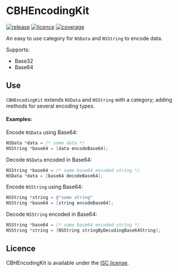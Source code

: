 # CBHEncodingKit

[![release](https://img.shields.io/badge/release-1.0-blue.svg?cacheSeconds=2592000)](https://github.com/chris-huxtable/CBHEncodingKit/releases)
[![licence](https://img.shields.io/badge/licence-ISC-lightgrey.svg?cacheSeconds=2592000)](https://github.com/chris-huxtable/CBHEncodingKit/blob/master/LICENSE)
[![coverage](https://img.shields.io/badge/coverage-100%25-brightgreen.svg?cacheSeconds=2592000)](https://github.com/chris-huxtable/CBHEncodingKit)

An easy to use category for `NSData` and `NSString` to encode data.

Supports:
- Base32
- Base64


## Use

`CBHEncodingKit` extends `NSData` and `NSString` with a category; adding methods for several encoding types.

#### Examples:

Encode `NSData` using Base64:
```objective-c
NSData *data = /* some data */
NSString *base64 = [data encodeBase64];
```

Decode `NSData` encoded in Base64:
```objective-c
NSString *base64 = /* some base64 encoded string */
NSData *data = [base64 decodeBase64];
```

Encode `NSString` using Base64:
```objective-c
NSString *string = @"some string"
NSString *base64 = [string encodeBase64];
```

Decode `NSString` encoded in Base64:
```objective-c
NSString *base64 = /* some base64 encoded string */
NSString *string = [NSString stringByDecodingBase64String];
```


## Licence
CBHEncodingKit is available under the [ISC license](https://github.com/chris-huxtable/CBHEncodingKit/blob/master/LICENSE).
